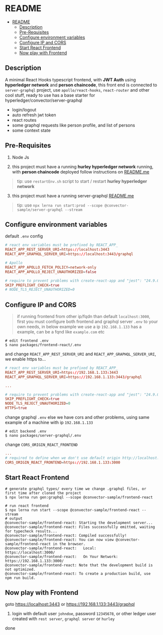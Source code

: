 # README

- [README](#readme)
  - [Description](#description)
  - [Pre-Requisites](#pre-requisites)
  - [Configure environment variables](#configure-environment-variables)
  - [Configure IP and CORS](#configure-ip-and-cors)
  - [Start React Frontend](#start-react-frontend)
  - [Now play with Frontend](#now-play-with-frontend)

## Description

A minimal React Hooks typescript frontend, with **JWT Auth** using **hyperledger network** and **person chaincode**, this front end is connected to  `server-graphql` project, use `apollo/react-hooks`, `react-router` and other cool stuff, ready to use has a base starter for hyperledger/convector/server-graphql

- login/logout
- auto refresh jwt token
- react routes
- some graphql requests like person profile, and list of persons
- some context state

## Pre-Requisites

1. Node Js

2. this project must have a running **hurley hyperledger network** running, with **person chaincode** deployed follow instructions on [README.me](../../README.md)

> tip: use `restartEnv.sh` script to start / restart **hurley hyperledger network**

3. this project must have a running server-graphql [README.me](../server-graphql/README.md)

> tip: use `npx lerna run start:prod --scope @convector-sample/server-graphql --stream`

## Configure environment variables

default `.env` config

```conf
# react env variables must be prefixed by REACT_APP_
REACT_APP_REST_SERVER_URI=https://localhost:3443
REACT_APP_GRAPHQL_SERVER_URI=https://localhost:3443/graphql

# Apollo
REACT_APP_APOLLO_FETCH_POLICY=network-only
REACT_APP_APOLLO_REJECT_UNAUTHORIZED=false

# require to prevent problems with create-react-app and "jest": "24.9.0"
SKIP_PREFLIGHT_CHECK=true
# NODE_TLS_REJECT_UNAUTHORIZED=0
```

## Configure IP and CORS

> if running frontend from other ip/fqdn than default `localhost:3000`, first you must configure both frontend and graphql server `.env` to your own needs, in below example we use a ip `192.168.1.133` has a example, can be a fqnd like `example.com` etc

```shell
# edit frontend .env
$ nano packages/frontend-react/.env
```

and change `REACT_APP_REST_SERVER_URI` and `REACT_APP_GRAPHQL_SERVER_URI`, we enable https to...

```conf
# react env variables must be prefixed by REACT_APP_
REACT_APP_REST_SERVER_URI=https://192.168.1.133:3443
REACT_APP_GRAPHQL_SERVER_URI=https://192.168.1.133:3443/graphql

...

# require to prevent problems with create-react-app and "jest": "24.9.0"
SKIP_PREFLIGHT_CHECK=true
NODE_TLS_REJECT_UNAUTHORIZED=0
HTTPS=true
```

change graphql `.env` else we have cors and other problems, using same example of a machine with ip `192.168.1.133`

```shell
# edit backend .env
$ nano packages/server-graphql/.env
```

change `CORS_ORIGIN_REACT_FRONTEND`

```conf
...
# required to define when we don't use default origin http://localhost:3000
CORS_ORIGIN_REACT_FRONTEND=https://192.168.1.133:3000
```

## Start React Frontend

```shell
# generate graphql types/ every time we change .graphql files, or first time after cloned the project
$ npx lerna run gen:graphql --scope @convector-sample/frontend-react

# run react frontend
$ npx lerna run start --scope @convector-sample/frontend-react --stream
# output
@convector-sample/frontend-react: Starting the development server...
@convector-sample/frontend-react: Files successfully emitted, waiting for typecheck results...
@convector-sample/frontend-react: Compiled successfully!
@convector-sample/frontend-react: You can now view @convector-sample/frontend-react in the browser.
@convector-sample/frontend-react:   Local:            https://localhost:3000/
@convector-sample/frontend-react:   On Your Network:  https://192.168.1.133:3000/
@convector-sample/frontend-react: Note that the development build is not optimized.
@convector-sample/frontend-react: To create a production build, use npm run build.
```

## Now play with Frontend

goto <https://localhost:3443> or <https://192.168.1.133:3443/graphql>

1. login with default user `johndoe`, password `12345678`, or other ledger user created with `rest server`, `graphql server` or `hurley`

done